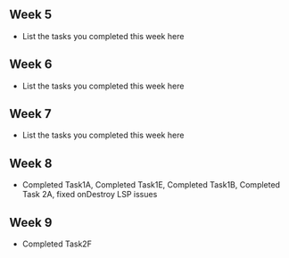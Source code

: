 ## Week 5

- List the tasks you completed this week here

## Week 6

- List the tasks you completed this week here

## Week 7

- List the tasks you completed this week here

## Week 8

- Completed Task1A, Completed Task1E, Completed Task1B, Completed Task 2A, fixed onDestroy LSP issues

## Week 9

- Completed Task2F
